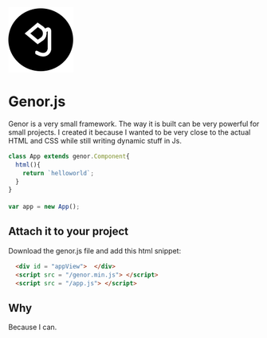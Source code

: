 <img src="/icon.svg" width="130" height="130">

# Genor.js
Genor is a very small framework. The way it is built can be very powerful for small projects.
I created it because I wanted to be very close to the actual HTML and CSS while still writing dynamic stuff in Js.
```javascript
class App extends genor.Component{
  html(){
    return `helloworld`;
  }
}

var app = new App();
```

## Attach it to your project
Download the genor.js file and add this html snippet:

```html
  <div id = "appView">  </div>
  <script src = "/genor.min.js"> </script>
  <script src = "/app.js"> </script>
```

## Why
Because I can.
